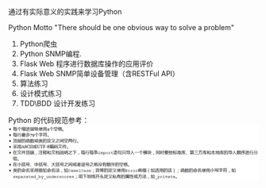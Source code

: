 通过有实际意义的实践来学习Python

Python Motto "There should be one obvious way to solve a problem"

1. Python爬虫
2. Python SNMP编程.
3. Flask Web 程序进行数据库操作的应用评价
4. Flask Web SNMP简单设备管理（含RESTFul API）
5. 算法练习
6. 设计模式练习
7. TDD\BDD 设计开发练习



Python 的代码规范参考：
![Python 的代码规范参考：](https://github.com/biztudio/JustPython/blob/syntaxlab/codestyleguide.PNG)
